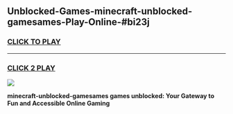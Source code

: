 
## Unblocked-Games-minecraft-unblocked-gamesames-Play-Online-#bi23j
<h3>
<a href="https://premium.freeplayer.one?title=minecraft-unblocked-gamesames&ref=27F">CLICK TO PLAY</a></h3>
<hr>

<h3>
<a href="https://premium.freeplayer.one?title=minecraft-unblocked-gamesames&ref=27F">CLICK 2 PLAY</a>
  
</h3>

<a href="https://premium.freeplayer.one?title=minecraft-unblocked-gamesames&ref=27F"><img src="https://clearcache.store/games.png"></a>


**minecraft-unblocked-gamesames games unblocked: Your Gateway to Fun and Accessible Online Gaming**
